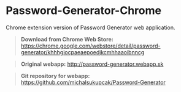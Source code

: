 # Password-Generator-Chrome

Chrome extension version of Password Generator web application.

> **Download from Chrome Web Store:** https://chrome.google.com/webstore/detail/password-generator/khhhgiocpaeaepoedjkcmhhaaoibnncg

> **Original webapp:** http://password-generator.webapp.sk

> **Git repository for webapp:** https://github.com/michalsukupcak/Password-Generator
